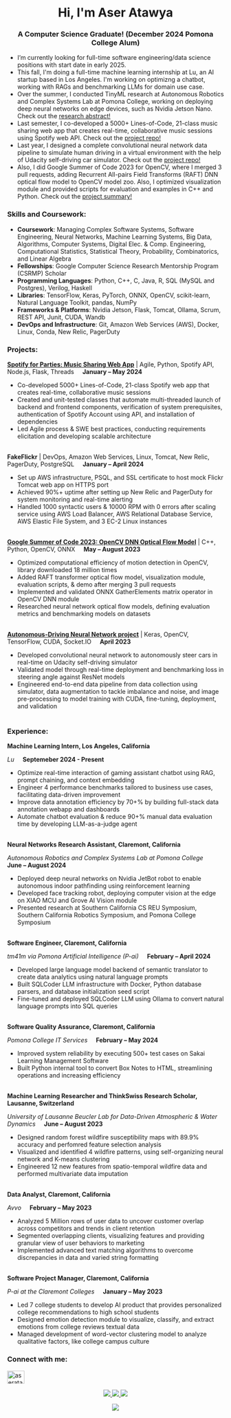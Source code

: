 <h1 align="center">Hi, I'm Aser Atawya</h1>
<h3 align="center">A Computer Science Graduate! (December 2024 Pomona College Alum)</h3>

- I’m currently looking for full-time software engineering/data science positions with start date in early 2025.
- This fall, I'm doing a full-time machine learning internship at Lu, an AI startup based in Los Angeles. I'm working on optimizng a chatbot, working with RAGs and benchmarking LLMs for domain use case. 
- Over the summer, I conducted TinyML research at Autonomous Robotics and Complex Systems Lab at Pomona College, working on deploying deep neural networks on edge devices, such as Nvidia Jetson Nano. Check out the [research abstract!](https://drive.google.com/file/d/1dg3SpyYLOdzz47ZjXUdEkgBR447n2CYF/view)
- Last semester, I co-developed a 5000+ Lines-of-Code, 21-class music sharing web app that creates real-time, collaborative music sessions using Spotify web API. Check out the [project repo!](https://github.com//jacobymon/M-3/)
- Last year, I designed a complete convolutional neural network data pipeline to simulate human driving in a virtual environment with the help of Udacity self-driving car simulator. Check out the [project repo!](https://github.com/Aser-Abdelfatah/Neural-Networks-for-Self-Driving-Cars)
- Also, I did Google Summer of Code 2023 for OpenCV, where I merged 3 pull requests, adding Recurrent All-pairs Field Transforms (RAFT) DNN optical flow model to OpenCV model zoo. Also, I optimized visualization module and provided scripts for evaluation and examples in C++ and Python. Check out the [project summary!](https://github.com/Aser-Abdelfatah/Google_Summer_of_Code_2023_OpenCV_Optical_Flow_Summary) 

<h3 align="left">Skills and Coursework:</h3>

- **Coursework**: Managing Complex Software Systems, Software Engineering, Neural Networks, Machine Learning Systems, Big Data, Algorithms, Computer Systems, Digital Elec. & Comp. Engineering, Computational Statistics, Statistical Theory, Probability, Combinatorics, and Linear Algebra
- **Fellowships**: Google Computer Science Research Mentorship Program (CSRMP) Scholar
- **Programming Languages**: Python, C++, C, Java, R, SQL (MySQL and Postgres), Verilog, Haskell
- **Libraries**: TensorFlow, Keras, PyTorch, ONNX, OpenCV, scikit-learn, Natural Language Toolkit, pandas, NumPy
- **Frameworks \& Platforms**: Nvidia Jetson, Flask, Tomcat, Ollama, Scrum, REST API, Junit, CUDA, Wandb
- **DevOps and Infrastructure**: Git, Amazon Web Services (AWS), Docker, Linux, Conda, New Relic, PagerDuty

<h3 align="left">Projects:</h3>

**[Spotify for Parties: Music Sharing Web App](https://github.com//jacobymon/M-3/)** | Agile,  Python, Spotify API, Node.js, Flask, Threads &nbsp;&nbsp;&nbsp; **January – May 2024**
- Co-developed 5000+ Lines-of-Code, 21-class Spotify web app that creates real-time, collaborative music sessions
- Created and unit-tested classes that automate multi-threaded launch of backend and frontend components, verification of system prerequisites, authentication of Spotify Account using API, and installation of dependencies
- Led Agile process & SWE best practices, conducting requirements elicitation and developing scalable architecture
<br> </br>

**FakeFlickr** | DevOps, Amazon Web Services, Linux, Tomcat, New Relic, PagerDuty, PostgreSQL  &nbsp;&nbsp;&nbsp; **January – April 2024**
- Set up AWS infrastructure, PSQL, and SSL certificate to host mock Flickr Tomcat web app on HTTPS port
- Achieved 90%+ uptime after setting up New Relic and PagerDuty for system monitoring and real-time alerting
- Handled 1000 syntactic users & 10000 RPM with 0 errors after scaling service using AWS Load Balancer, AWS Relational Database Service, AWS Elastic File System, and 3 EC-2 Linux instances
<br> </br>

**[Google Summer of Code 2023: OpenCV DNN Optical Flow Model](https://github.com/Aser-Abdelfatah/Google_Summer_of_Code_2023_OpenCV_Optical_Flow_Summary)** | C++, Python, OpenCV, ONNX &nbsp;&nbsp;&nbsp; **May – August 2023**
- Optimized computational efficiency of motion detection in OpenCV, library downloaded 18 million times
- Added RAFT transformer optical flow model, visualization module, evaluation scripts, & demo after merging 3 pull requests
- Implemented and validated ONNX GatherElements matrix operator in OpenCV DNN module
- Researched neural network optical flow models, defining evaluation metrics and benchmarking models on datasets
<br> </br>

**[Autonomous-Driving Neural Network project](https://github.com/Aser-Abdelfatah/Neural-Networks-for-Self-Driving-Cars)** | Keras, OpenCV, TensorFlow, CUDA, Socket.IO &nbsp;&nbsp;&nbsp; **April 2023**
-	Developed convolutional neural network to autonomously steer cars in real-time on Udacity self-driving simulator
-	Validated model through real-time deployment and benchmarking loss in steering angle against ResNet models
-	Engineered end-to-end data pipeline from data collection using simulator, data augmentation to tackle imbalance and noise, and image pre-processing to model training with CUDA, fine-tuning, deployment, and validation
<br> </br>
<h3 align="left">Experience:</h3>

**Machine Learning Intern, Los Angeles, California** 

_Lu_ &nbsp;&nbsp;&nbsp; **Septemeber 2024 - Present**
- Optimize real-time interaction of gaming assistant chatbot using RAG, prompt chaining, and context embedding
- Engineer 4 performance benchmarks tailored to business use cases, facilitating data-driven improvement
- Improve data annotation efficiency by 70+% by building full-stack data annotation webapp and dashboards
- Automate chatbot evaluation & reduce 90+% manual data evaluation time by developing LLM-as-a-judge agent
<br> </br>


**Neural Networks Research Assistant, Claremont, California** 

_Autonomous Robotics and Complex Systems Lab at Pomona College_ &nbsp;&nbsp;&nbsp; **June – August 2024**
- Deployed deep neural networks on Nvidia JetBot robot to enable autonomous indoor pathfinding using reinforcement learning
- Developed face tracking robot, deploying computer vision at the edge on XIAO MCU and Grove AI Vision module
- Presented research at Southern California CS REU Symposium, Southern California Robotics Symposium, and Pomona College Symposium
<br> </br>

**Software Engineer, Claremont, California** 

_tm41m via Pomona Artificial Intelligence (P-ai)_ &nbsp;&nbsp;&nbsp; **February – April 2024**
- Developed large language model backend of semantic translator to create data analytics using natural language prompts
- Built SQLCoder LLM infrastructure with Docker, Python database parsers, and database initialization seed script
- Fine-tuned and deployed SQLCoder LLM using Ollama to convert natural language prompts into SQL queries
<br> </br>

**Software Quality Assurance, Claremont, California** 

_Pomona College IT Services_ &nbsp;&nbsp;&nbsp; **February – May 2024**
- Improved system reliability by executing 500+ test cases on Sakai Learning Management Software
- Built Python internal tool to convert Box Notes to HTML, streamlining operations and increasing efficiency
<br> </br>


**Machine Learning Researcher and ThinkSwiss Research Scholar, Lausanne, Switzerland**

_University of Lausanne Beucler Lab for Data-Driven Atmospheric & Water Dynamics_ &nbsp;&nbsp;&nbsp; **June – August 2023**

- Designed random forest wildfire susceptibility maps with 89.9% accuracy and perfomred feature selection analysis
- Visualized and identified 4 wildfire patterns, using self-organizing neural network and K-means clustering
- Engineered 12 new features from spatio-temporal wildfire data and performed multivariate data imputation
<br> </br>



**Data Analyst, Claremont, California**

_Avvo_ &nbsp;&nbsp;&nbsp; **February – May 2023** 
- Analyzed 5 Million rows of user data to uncover customer overlap across competitors and trends in client retention
- Segmented overlapping clients, visualizing features and providing granular view of user behaviors to marketing
- Implemented advanced text matching algorithms to overcome discrepancies in data and varied string formatting
   <br> </br>

**Software Project Manager, Claremont, California**

_P-ai at the Claremont Colleges_ &nbsp;&nbsp;&nbsp; **January – May 2023**

- Led 7 college students to develop AI product that provides personalized college recommendations to high school students
- Designed emotion detection module to visualize, classify, and extract emotions from college reviews textual data
- Managed development of word-vector clustering model to analyze qualitative factors, like college campus culture


<h3 align="left">Connect with me:</h3>
<p align="left">
<a href="https://linkedin.com/in/aseratawya" target="blank"><img align="center" src="https://raw.githubusercontent.com/rahuldkjain/github-profile-readme-generator/master/src/images/icons/Social/linked-in-alt.svg" alt="aseratawya" height="30" width="40" /></a>
</p>

<p align="center">
  <a href="https://github.com/Aser-Abdelfatah">
    <img src="http://github-profile-summary-cards.vercel.app/api/cards/profile-details?username=Aser-Abdelfatah&theme=transparent" />
  </a>
  <a href="https://github.com/Aser-Abdelfatah">
    <img src="https://github-readme-streak-stats.herokuapp.com/?user=Aser-Abdelfatah&hide_border=true&card_width=338&theme=transparent" />
  </a>
  <a href="https://github.com/Aser-Abdelfatah">
    <img src="http://github-profile-summary-cards.vercel.app/api/cards/stats?username=Aser-Abdelfatah&theme=transparent" />

</p>

<p align="center">
  <a href="https://github.com/Aser-Abdelfatah">
    <img src="https://komarev.com/ghpvc/?username=Aser-Abdelfatah&color=blue&style=flat)" />
  </a>
</p>
